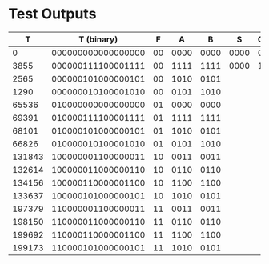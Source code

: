 # Test Outputs

| T        | T (binary)           | F    | A      | B      | S      | Co  |
| -------- | -------------------- | ---- | ------ | ------ | ------ | --- |
| $0$      | $000000000000000000$ | $00$ | $0000$ | $0000$ | $0000$ | $0$ |
| $3855$   | $000000111100001111$ | $00$ | $1111$ | $1111$ | $0000$ | $1$ |
| $2565$   | $000000101000000101$ | $00$ | $1010$ | $0101$ |        |     |
| $1290$   | $000000010100001010$ | $00$ | $0101$ | $1010$ |        |     |
| $65536$  | $010000000000000000$ | $01$ | $0000$ | $0000$ |        |     |
| $69391$  | $010000111100001111$ | $01$ | $1111$ | $1111$ |        |     |
| $68101$  | $010000101000000101$ | $01$ | $1010$ | $0101$ |        |     |
| $66826$  | $010000010100001010$ | $01$ | $0101$ | $1010$ |        |     |
| $131843$ | $100000001100000011$ | $10$ | $0011$ | $0011$ |        |     |
| $132614$ | $100000011000000110$ | $10$ | $0110$ | $0110$ |        |     |
| $134156$ | $100000110000001100$ | $10$ | $1100$ | $1100$ |        |     |
| $133637$ | $100000101000000101$ | $10$ | $1010$ | $0101$ |        |     |
| $197379$ | $110000001100000011$ | $11$ | $0011$ | $0011$ |        |     |
| $198150$ | $110000011000000110$ | $11$ | $0110$ | $0110$ |        |     |
| $199692$ | $110000110000001100$ | $11$ | $1100$ | $1100$ |        |     |
| $199173$ | $110000101000000101$ | $11$ | $1010$ | $0101$ |        |     |
